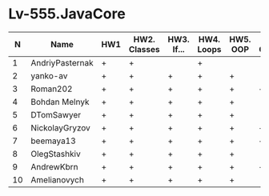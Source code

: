 # Lv-555.JavaCore

N|Name| HW1 | HW2. Classes|HW3. If...|HW4. Loops|HW5. OOP| HW6. Collection | HW7. String
--|--|--|--|--|--|--|--|--
1|AndriyPasternak |+ |+| |+||
2|yanko-av| + | +|+|+|+||
3|Roman202| + | +|+|+|+|+|+
4|Bohdan Melnyk |+|+|+|+|+||
5|DTomSawyer|+|+|+|+|+||
6|NickolayGryzov|+|+ |+|+|+|+|
7|beemaya13|+ | +|+|+|+|+|
8|OlegStashkiv|+ |+|+|+|+||
9|AndrewKbrn|+|+|+|+|+|+||
10|Amelianovych|+|+|+|+|+||
